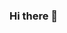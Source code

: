 ### Hi there 👋

<!--
**Vamsi735/Vamsi735** is a ✨ _special_ ✨ repository because its `README.md` (this file) appears on your GitHub profile.

Here are some ideas to get you started:

- 🔭 I’m currently working on WebApps
- 🌱 I’m currently learning Java
- 👯 I’m looking to collaborate on Pair Programming
- 🤔 I’m looking for help with WebApps Advance Topics
- 💬 Ask me about Biryani
- 📫 How to reach me: +1(425)4708578
- 😄 Pronouns: He/Him/His
- ⚡ Fun fact: I'm a Foodie 
-->
